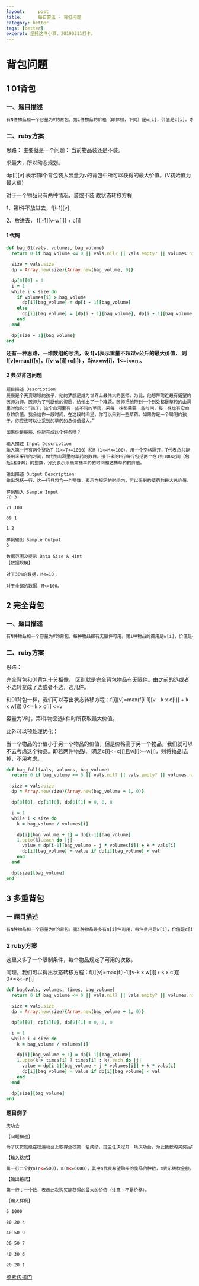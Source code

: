 ```yaml
---
layout:     post
title:      每日算法 - 背包问题
category: better
tags: [better]
excerpt: 坚持这件小事，20190311打卡。
---
```



背包问题
=======

1 01背包
----------

### 一、题目描述

```html
有N件物品和一个容量为V的背包。第i件物品的价格（即体积，下同）是w[i]，价值是c[i]。求解将哪些物品装入背包可使这些物品的费用总和不超过背包容量，且价值总和最大。
```

### 二、ruby方案

思路： 主要就是一个问题： 当前物品装还是不装。

求最大，所以动态规划。

dp[i][v] 表示前i个背包装入容量为v的背包中所可以获得的最大价值。(V初始值为最大值)

对于一个物品只有两种情况，装或不装,故状态转移方程

1、第i件不放进去，f[i-1][v]

2、放进去， f[i-1][v-w[i]] + c[i]

#### 1 代码

```ruby
def bag_01(vals, volumes, bag_volume)
  return 0 if bag_volume <= 0 || vals.nil? || vals.empty? || volumes.nil? || volumes.empty?

  size = vals.size
  dp = Array.new(size){Array.new(bag_volume, 0)}

  dp[0][0] = 0
  i = 1
  while i < size do
    if volumes[i] > bag_volume
      dp[i][bag_volume] = dp[i - 1][bag_volume]
    else
      dp[i][bag_volume] = [dp[i - 1][bag_volume], dp[i - 1][bag_volume - volumes[i]] + vals[i]].max
    end
  end

  dp[size - 1][bag_volume]
end
```

**还有一种思路，一维数组的写法，设 f[v]表示重量不超过v公斤的最大价值， 则f[v]=max(f[v]，f[v-w[i]]+c[i]) ，当v>=w[i]，1<=i<=n 。**

#### 2 典型背包问题

```
题目描述 Description
辰辰是个天资聪颖的孩子，他的梦想是成为世界上最伟大的医师。为此，他想拜附近最有威望的医师为师。医师为了判断他的资质，给他出了一个难题。医师把他带到一个到处都是草药的山洞里对他说：“孩子，这个山洞里有一些不同的草药，采每一株都需要一些时间，每一株也有它自身的价值。我会给你一段时间，在这段时间里，你可以采到一些草药。如果你是一个聪明的孩子，你应该可以让采到的草药的总价值最大。”

如果你是辰辰，你能完成这个任务吗？

输入描述 Input Description
输入第一行有两个整数T（1<=T<=1000）和M（1<=M<=100），用一个空格隔开，T代表总共能够用来采药的时间，M代表山洞里的草药的数目。接下来的M行每行包括两个在1到100之间（包括1和100）的整数，分别表示采摘某株草药的时间和这株草药的价值。

输出描述 Output Description
输出包括一行，这一行只包含一个整数，表示在规定的时间内，可以采到的草药的最大总价值。

样例输入 Sample Input
70 3

71 100

69 1

1 2

样例输出 Sample Output
3

数据范围及提示 Data Size & Hint
【数据规模】

对于30%的数据，M<=10；

对于全部的数据，M<=100。
```

2 完全背包
------------------------

### 一、题目描述

```html
有N种物品和一个容量为V的背包，每种物品都有无限件可用。第i种物品的费用是w[i]，价值是c[i]。求解将哪些物品装入背包可使这些物品的费用总和不超过背包容量，且价值总和最大。
```

### 二、ruby方案

思路：

完全背包和01背包十分相像， 区别就是完全背包物品有无限件。由之前的选或者不选转变成了选或者不选，选几件。

和01背包一样，我们可以写出状态转移方程：f[i][v]=max(f[i-1][v - k x c[i]] + k x w[i]) 0<= k x c[i] <=v

容量为V时，第i件物品选k件时所获取最大价值。

此外可以预处理优化：

当一个物品的价值小于另一个物品的价值，但是价格高于另一个物品，我们就可以不去考虑这个物品。即若两件物品i、j满足c[i]<=c[j]且w[i]>=w[j]，则将物品j去掉，不用考虑。

```ruby
def bag_full(vals, volumes, bag_volume)
  return 0 if bag_volume <= 0 || vals.nil? || vals.empty? || volumes.nil? || volumes.empty?

  size = vals.size
  dp = Array.new(size){Array.new(bag_volume + 1, 0)}

  dp[0][0], dp[1][0], dp[0][1] = 0, 0, 0

  i = 1
  while i < size do
    k = bag_volume / volumes[i]

    dp[i][bag_volume + 1] = dp[i-1][bag_volume]
    1.upto(k).each do |j|
      value = dp[i-1][bag_volume - j * volumes[i]] + k * vals[i]
      dp[i][bag_volume] = value if dp[i][bag_volume] < val
    end
  end

  dp[size][bag_volume]
end
```

3 多重背包
------------------

### 一 题目描述

```html
有N种物品和一个容量为V的背包。第i种物品最多有n[i]件可用，每件费用是w[i]，价值是c[i]。求解将哪些物品装入背包可使这些物品的费用总和不超过背包容量，且价值总和最大。
```

### 2 ruby方案

这里又多了一个限制条件，每个物品规定了可用的次数。

同理，我们可以得出状态转移方程：f[i][v]=max(f[i-1][v-k x w[i]]+ k x c[i]) 0<=k<=n[i]

```ruby
def bag(vals, volumes, times, bag_volume)
  return 0 if bag_volume <= 0 || vals.nil? || vals.empty? || volumes.nil? || volumes.empty? || times.nil? || times.empty?

  size = vals.size
  dp = Array.new(size){Array.new(bag_volume + 1, 0)}

  dp[0][0], dp[1][0], dp[0][1] = 0, 0, 0

  i = 1
  while i < size do
    k = bag_volume / volumes[i]

    dp[i][bag_volume + 1] = dp[i-1][bag_volume]
    1.upto(k > times[i] ? times[i] : k).each do |j|
      value = dp[i-1][bag_volume - j * volumes[i]] + k * vals[i]
      dp[i][bag_volume] = value if dp[i][bag_volume] < val
    end
  end

  dp[size][bag_volume]
end

```

#### 题目例子

```html
庆功会

【问题描述】

为了庆贺班级在校运动会上取得全校第一名成绩，班主任决定开一场庆功会，为此拨款购买奖品犒劳运动员。期望拨款金额能购买最大价值的奖品，可以补充他们的精力和体力。

【输入格式】

第一行二个数n(n<=500)，m(m<=6000)，其中n代表希望购买的奖品的种数，m表示拨款金额。 接下来n行，每行3个数，v、w、s，分别表示第I种奖品的价格、价值（价格与价值是不同的概念）和购买的数量（买0件到s件均可），其中v<=100，w<=1000，s<=10。

【输出格式】

第一行：一个数，表示此次购买能获得的最大的价值（注意！不是价格）。

【输入样例】

5 1000

80 20 4

40 50 9

30 50 7

40 30 6

20 20 1
```

[参考传送门](https://www.cnblogs.com/A-S-KirigiriKyoko/p/6036368.html)
